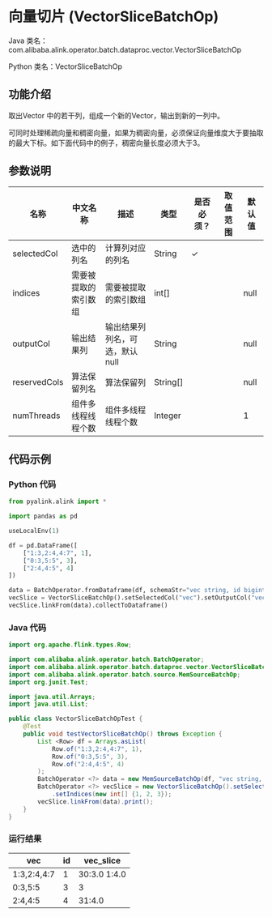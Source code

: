 # 向量切片 (VectorSliceBatchOp)
Java 类名：com.alibaba.alink.operator.batch.dataproc.vector.VectorSliceBatchOp

Python 类名：VectorSliceBatchOp


## 功能介绍
取出Vector 中的若干列，组成一个新的Vector，输出到新的一列中。

可同时处理稀疏向量和稠密向量，如果为稠密向量，必须保证向量维度大于要抽取的最大下标。如下面代码中的例子，稠密向量长度必须大于3。

## 参数说明
| 名称 | 中文名称 | 描述 | 类型 | 是否必须？ | 取值范围 | 默认值 |
| --- | --- | --- | --- | --- | --- | --- |
| selectedCol | 选中的列名 | 计算列对应的列名 | String | ✓ |  |  |
| indices | 需要被提取的索引数组 | 需要被提取的索引数组 | int[] |  |  | null |
| outputCol | 输出结果列 | 输出结果列列名，可选，默认null | String |  |  | null |
| reservedCols | 算法保留列名 | 算法保留列 | String[] |  |  | null |
| numThreads | 组件多线程线程个数 | 组件多线程线程个数 | Integer |  |  | 1 |


## 代码示例
### Python 代码
```python
from pyalink.alink import *

import pandas as pd

useLocalEnv(1)

df = pd.DataFrame([
    ["1:3,2:4,4:7", 1],
    ["0:3,5:5", 3],
    ["2:4,4:5", 4]
])

data = BatchOperator.fromDataframe(df, schemaStr="vec string, id bigint")
vecSlice = VectorSliceBatchOp().setSelectedCol("vec").setOutputCol("vec_slice").setIndices([1,2,3])
vecSlice.linkFrom(data).collectToDataframe()
```
### Java 代码
```java
import org.apache.flink.types.Row;

import com.alibaba.alink.operator.batch.BatchOperator;
import com.alibaba.alink.operator.batch.dataproc.vector.VectorSliceBatchOp;
import com.alibaba.alink.operator.batch.source.MemSourceBatchOp;
import org.junit.Test;

import java.util.Arrays;
import java.util.List;

public class VectorSliceBatchOpTest {
	@Test
	public void testVectorSliceBatchOp() throws Exception {
		List <Row> df = Arrays.asList(
			Row.of("1:3,2:4,4:7", 1),
			Row.of("0:3,5:5", 3),
			Row.of("2:4,4:5", 4)
		);
		BatchOperator <?> data = new MemSourceBatchOp(df, "vec string, id int");
		BatchOperator <?> vecSlice = new VectorSliceBatchOp().setSelectedCol("vec").setOutputCol("vec_slice")
			.setIndices(new int[] {1, 2, 3});
		vecSlice.linkFrom(data).print();
	}
}
```
### 运行结果

| vec         | id   | vec_slice      |
| ----------- | ---- | -------------- |
| 1:3,2:4,4:7 | 1    | $3$0:3.0 1:4.0 |
| 0:3,5:5     | 3    | $3$            |
| 2:4,4:5     | 4    | $3$1:4.0       |
